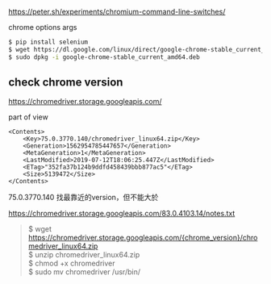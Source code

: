 https://peter.sh/experiments/chromium-command-line-switches/

chrome options args

```bash
$ pip install selenium
$ wget https://dl.google.com/linux/direct/google-chrome-stable_current_amd64.deb
$ sudo dpkg -i google-chrome-stable_current_amd64.deb
```

## check chrome version

https://chromedriver.storage.googleapis.com/

part of view
```
<Contents>
    <Key>75.0.3770.140/chromedriver_linux64.zip</Key>
    <Generation>1562954785447657</Generation>
    <MetaGeneration>1</MetaGeneration>
    <LastModified>2019-07-12T18:06:25.447Z</LastModified>
    <ETag>"352fa37b124b9ddfd458439bbb877ac5"</ETag>
    <Size>5139472</Size>
</Contents>
```

75.0.3770.140 找最靠近的version，但不能大於

https://chromedriver.storage.googleapis.com/83.0.4103.14/notes.txt

> $ wget https://chromedriver.storage.googleapis.com/{chrome_version}/chromedriver_linux64.zip  
$ unzip chromedriver_linux64.zip  
$ chmod +x chromedriver  
$ sudo mv chromedriver /usr/bin/